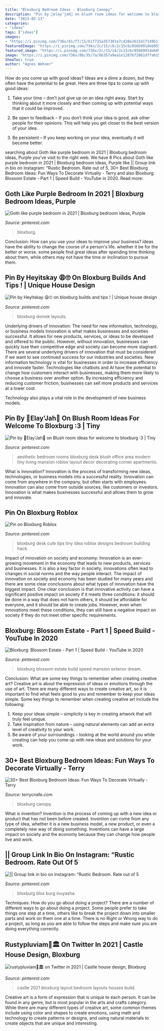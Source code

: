 ```yaml
---
title: "Bloxburg Bedroom Ideas - Bloxburg Canopy"
description: "Pin by 💖elay’jah💖 on blush room ideas for welcome to bloxburg :3"
date: "2023-02-13"
categories:
- "ideas"
tags: ["ideas"]
images:
- "https://i.pinimg.com/736x/b1/f7/15/b1f715a357301e7c420e2615d17149b1.jpg"
featuredImage: "https://i.pinimg.com/736x/2c/15/c6/2c15c6c856b991deb055b0982eff8ec5.jpg"
featured_image: "https://i.pinimg.com/736x/2c/15/c6/2c15c6c856b991deb055b0982eff8ec5.jpg"
image: "https://i.pinimg.com/736x/8b/35/7a/8b357a9ea1e1287bf2861d7fab15da0a.jpg"
ShowToc: true
author: "Agnes Wehner"
---
```



How do you come up with good ideas?
Ideas are a dime a dozen, but they often have the potential to be great. Here are three tips to come up with good ideas:
1. Take your time – don’t just give up on an idea right away. Start by thinking about it more closely and then coming up with potential ways that it could be improved.

2. Be open to feedback – If you don’t think your idea is good, ask other people for their opinions. This will help you get closer to the best version of your idea.

3. Be persistent – If you keep working on your idea, eventually it will become better.

	

		
searching about Goth like purple bedroom in 2021 | Bloxburg bedroom ideas, Purple you've visit to the right web. We have 8 Pics about Goth like purple bedroom in 2021 | Bloxburg bedroom ideas, Purple like || Group link in bio on Instagram: “Rustic Bedroom. Rate out of 5, 30+ Best Bloxburg Bedroom Ideas: Fun Ways To Decorate Virtually - Terry and also Bloxburg: Blossom Estate - Part 1 | Speed Build - YouTube in 2020. Read more:
		
    
## Goth Like Purple Bedroom In 2021 | Bloxburg Bedroom Ideas, Purple

<img loading=lazy src="https://i.pinimg.com/736x/f9/26/49/f92649527200e2a9cebbf763a9e7c308.jpg" onerror="this.onerror=null;this.src='https://tse2.mm.bing.net/th?id=OIP.9e8_n1RPV8IyYLzdyW9-TAHaJ3&amp;pid=15.1';" alt="Goth like purple bedroom in 2021 | Bloxburg bedroom ideas, Purple">

_Source: pinterest.com_

>bloxburg. 

	

Conclusion: How can you use your ideas to improve your business?
ideas have the ability to change the course of a person's life. whether it be for the better or worse. some people find great ideas after spending time thinking about them, while others may not have the time or inclination to pursue them.

    
## Pin By Heyitskay 😩🙄 On Bloxburg Builds And Tips ! | Unique House Design

<img loading=lazy src="https://i.pinimg.com/736x/c6/e2/7d/c6e27dc753773994329fe6e3a9254f51.jpg" onerror="this.onerror=null;this.src='https://tse4.mm.bing.net/th?id=OIP.QjqSIH_QdiwrSYHgcAV6gwHaHW&amp;pid=15.1';" alt="Pin by Heyitskay 😩🙄 on bloxburg builds and tips ! | Unique house design">

_Source: pinterest.com_

>bloxburg domek layouts. 

	

Underlying drivers of innovation: The need for new information, technology, or business models
Innovation is what makes businesses and societies successful. It allows for new products, services, or ideas to be developed and offered to the public. However, without innovation, businesses can quickly lose their competitive edge and society can become more stagnant. There are several underlying drivers of innovation that must be considered if we want to see continued success for our industries and societies.
New information technology is vital for businesses in order to increase efficiency and innovate faster. Technologies like chatbots and AI have the potential to change how customers interact with businesses, making them more likely to choose a business over another option. By increasing efficiency and reducing customer friction, businesses can sell more products and services at a lower cost.

Technology also plays a vital role in the development of new business models.

    
## Pin By 💖Elay’Jah💖 On Blush Room Ideas For Welcome To Bloxburg :3 | Tiny

<img loading=lazy src="https://i.pinimg.com/736x/df/0c/a3/df0ca33dc61b07df470f8d2d7dafc42b.jpg" onerror="this.onerror=null;this.src='https://tse4.mm.bing.net/th?id=OIP.__m2eVBjOgWPTO3T_YE9vQHaEF&amp;pid=15.1';" alt="Pin by 💖Elay’Jah💖 on Blush room ideas for welcome to bloxburg :3 | Tiny">

_Source: pinterest.com_

>aesthetic bedroom rooms bloxburg desk blush office area modern tiny living mansion roblox layout decor decorating corner apartments. 

	

What is innovation?
Innovation is the process of transforming new ideas, technologies, or business models into a successful reality. Innovation can come from anywhere in the company, but often starts with employees. Innovation can also come from outside sources, like customers or investors. Innovation is what makes businesses successful and allows them to grow and innovate.

    
## Pin On Bloxburg Roblox

<img loading=lazy src="https://i.pinimg.com/736x/8b/35/7a/8b357a9ea1e1287bf2861d7fab15da0a.jpg" onerror="this.onerror=null;this.src='https://tse4.mm.bing.net/th?id=OIP.dECRdXuQLmrOQEPoyFY2YwHaNL&amp;pid=15.1';" alt="Pin on Bloxburg Roblox">

_Source: pinterest.com_

>bloxburg desk cute tips tiny idea roblox designs bedroom building hack. 

	

Impact of innovation on society and economy:
Innovation is an ever-growing movement in the economy that leads to new products, services and businesses. It is also a key factor in society; innovations often lead to changes in social norms and the way people interact. The impact of innovation on society and economy has been studied for many years and there are some clear conclusions about what types of innovation have the biggest impact. 
One clear conclusion is that innovative activity can have a significant positive impact on society if it meets three conditions: it should be done in a way that does not harm others, it should be affordable for everyone, and it should be able to create jobs. However, even when innovations meet these conditions, they can still have a negative impact on society if they do not meet other specific requirements.

    
## Bloxburg: Blossom Estate - Part 1 | Speed Build - YouTube In 2020

<img loading=lazy src="https://i.pinimg.com/736x/2c/15/c6/2c15c6c856b991deb055b0982eff8ec5.jpg" onerror="this.onerror=null;this.src='https://tse3.mm.bing.net/th?id=OIP.YOlD1A-ARrTzxePwS6APtgHaEK&amp;pid=15.1';" alt="Bloxburg: Blossom Estate - Part 1 | Speed Build - YouTube in 2020">

_Source: pinterest.com_

>bloxburg blossom estate build speed mansion exterior dream. 

	

Conclusion: What are some key things to remember when creating creative art?
Creative art is about the expression of ideas or emotions through the use of art. There are many different ways to create creative art, so it is important to find what feels good to you and remember to keep your ideas simple. Some key things to remember when creating creative art include the following:
1. Keep your ideas simple – simplicity is key in creating artwork that will truly feel unique.
2. Take inspiration from nature – using natural elements can add an extra level of creativity to your work.
3. Be aware of your surroundings – looking at the world around you while creating can help you come up with new ideas and solutions for your work.

    
## 30+ Best Bloxburg Bedroom Ideas: Fun Ways To Decorate Virtually - Terry

<img loading=lazy src="https://www.terrycralle.com/wp-content/uploads/2021/08/The-Canopy-Bloxburg-Bedroom-2-768x402.jpg" onerror="this.onerror=null;this.src='https://tse3.mm.bing.net/th?id=OIP.T1QlsiW9gvDfUV-T-ZcCDgHaD4&amp;pid=15.1';" alt="30+ Best Bloxburg Bedroom Ideas: Fun Ways To Decorate Virtually - Terry">

_Source: terrycralle.com_

>bloxburg canopy. 

	

What is invention?
Invention is the process of coming up with a new idea or product that has not been before created. Invention can come from any type of idea, whether it is a new business model, a new product, or even a completely new way of doing something. Inventions can have a large impact on society and the economy because they can change how people live and work.

    
## || Group Link In Bio On Instagram: “Rustic Bedroom. Rate Out Of 5

<img loading=lazy src="https://i.pinimg.com/736x/b1/f7/15/b1f715a357301e7c420e2615d17149b1.jpg" onerror="this.onerror=null;this.src='https://tse4.mm.bing.net/th?id=OIP.7qJ3gWxCLZuDfm3WrkaLfgHaD4&amp;pid=15.1';" alt="|| Group link in bio on Instagram: “Rustic Bedroom. Rate out of 5">

_Source: pinterest.com_

>bloxburg blox burg inuyasha. 

	

Techniques: How do you go about doing a project?
There are a number of different ways to go about doing a project. Some people prefer to take things one step at a time, others like to break the project down into smaller parts and work on them one at a time. There is no Right or Wrong way to do a project, as long as you are able to follow the steps and make sure you are doing everything correctly.

    
## Rustypluviam🏺🏛️ On Twitter In 2021 | Castle House Design, Bloxburg

<img loading=lazy src="https://i.pinimg.com/736x/65/9f/77/659f776f8f50bf5c9f913ef8110ffc36.jpg" onerror="this.onerror=null;this.src='https://tse3.mm.bing.net/th?id=OIP.gKUjmrIQWmaB4lVi463z6AHaEK&amp;pid=15.1';" alt="rustypluviam🏺🏛️ on Twitter in 2021 | Castle house design, Bloxburg">

_Source: pinterest.com_

>castle 2021 bloxburg layout bedroom layouts houses build. 

	

Creative art is a form of expression that is unique to each person. It can be found in any genre, but is most popular in the arts and crafts category. While there are many different types of creative art, some common themes include using color and shapes to create emotions, using math and technology to create patterns or designs, and using natural materials to create objects that are unique and interesting.

